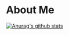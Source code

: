 # About Me

[![Anurag's github stats](https://github-readme-stats.vercel.app/api?username=HarshitChhipa&show_icons=true&include_all_commits=true&show_owner=true&bg_color=41295a,2F0743)](https://github.com/anuraghazra/github-readme-stats)
